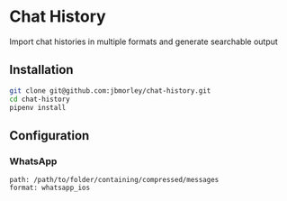# Chat History

Import chat histories in multiple formats and generate searchable output

## Installation

```bash
git clone git@github.com:jbmorley/chat-history.git
cd chat-history
pipenv install
```

## Configuration

### WhatsApp

```
path: /path/to/folder/containing/compressed/messages
format: whatsapp_ios
```

